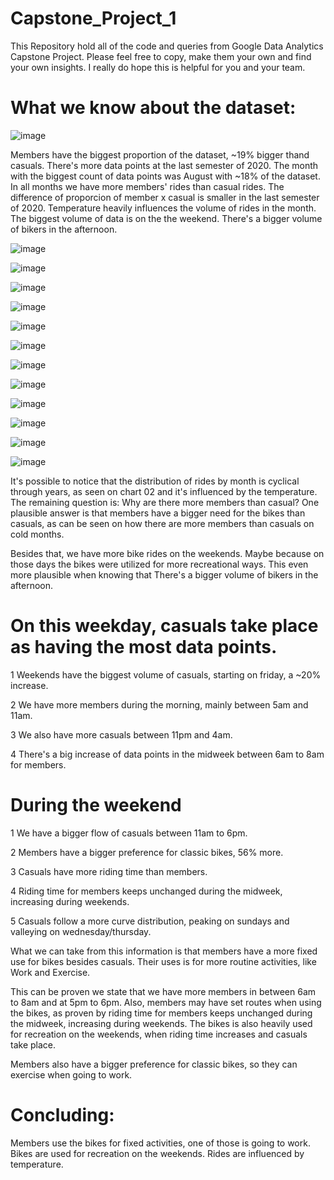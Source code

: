 # Capstone_Project_1
This Repository hold all of the code and queries from Google Data Analytics Capstone Project.
Please feel free to copy, make them your own and find your own insights.
I really do hope this is helpful for you and your team.

# What we know about the dataset:

![image](https://user-images.githubusercontent.com/57412626/218065322-bfdcf9c5-3684-4dd0-81f2-7861088c3a31.png)

Members have the biggest proportion of the dataset, ~19% bigger thand casuals.
There's more data points at the last semester of 2020.
The month with the biggest count of data points was August with ~18% of the dataset.
In all months we have more members' rides than casual rides.
The difference of proporcion of member x casual is smaller in the last semester of 2020.
Temperature heavily influences the volume of rides in the month.
The biggest volume of data is on the the weekend.
There's a bigger volume of bikers in the afternoon.

![image](https://user-images.githubusercontent.com/57412626/218064842-4cb79dae-2e8b-401e-929e-c74258bcbbd9.png)

![image](https://user-images.githubusercontent.com/57412626/218064871-a4beb31b-8e9e-483c-ac0c-777a67806e10.png)

![image](https://user-images.githubusercontent.com/57412626/218064894-b37203a1-9b83-4381-a7b1-e4804f12ec37.png)

![image](https://user-images.githubusercontent.com/57412626/218064931-bc7e3d5f-e5f1-4dcb-8330-785089be09f5.png)

![image](https://user-images.githubusercontent.com/57412626/218064963-454efd67-f8b1-4e35-b694-0b73c657b83a.png)

![image](https://user-images.githubusercontent.com/57412626/216827764-5349dfbd-d67d-4c7a-b676-d378c33123f3.png)

![image](https://user-images.githubusercontent.com/57412626/218065001-b489b00a-9865-4687-b998-dce7ac39ede8.png)

![image](https://user-images.githubusercontent.com/57412626/218065051-bdcd30e2-f4a9-4bd8-bf1f-1d28905cf5b5.png)

![image](https://user-images.githubusercontent.com/57412626/218065076-0c3c7677-f17f-47fb-b42d-d4b102c85132.png)

![image](https://user-images.githubusercontent.com/57412626/218065102-d24a7825-66c2-4391-88d0-c0fb3449997b.png)

![image](https://user-images.githubusercontent.com/57412626/218065125-8daae0ba-fab7-4407-af23-5477d9cec4d2.png)

![image](https://user-images.githubusercontent.com/57412626/218065159-2bd5dc5a-5bf3-43cd-9784-3caaa84d42cc.png)




It's possible to notice that the distribution of rides by month is cyclical through years, as seen on chart 02 and it's influenced by the temperature. The remaining question is: Why are there more members than casual? One plausible answer is that members have a bigger need for the bikes than casuals, as can be seen on how there are more members than casuals on cold months.

Besides that, we have more bike rides on the weekends. Maybe because on those days the bikes were utilized for more recreational ways. This even more plausible when knowing that There's a bigger volume of bikers in the afternoon.


# On this weekday, casuals take place as having the most data points.
1 Weekends have the biggest volume of casuals, starting on friday, a ~20% increase.

2 We have more members during the morning, mainly between 5am and 11am. 

3 We also have more casuals between 11pm and 4am.

4 There's a big increase of data points in the midweek between 6am to 8am for members. 

# During the weekend 
1 We have a bigger flow of casuals between 11am to 6pm.

2 Members have a bigger preference for classic bikes, 56% more.

3 Casuals have more riding time than members.

4 Riding time for members keeps unchanged during the midweek, increasing during weekends.

5 Casuals follow a more curve distribution, peaking on sundays and valleying on wednesday/thursday.


What we can take from this information is that members have a more fixed use for bikes besides casuals. 
Their uses is for more routine activities, like Work and Exercise. 

This can be proven we state that we have more members in between 6am to 8am and at 5pm to 6pm. Also, members may have set routes when using the bikes, as proven by riding time for members keeps unchanged during the midweek, increasing during weekends. The bikes is also heavily used for recreation on the weekends, when riding time increases and casuals take place.

Members also have a bigger preference for classic bikes, so they can exercise when going to work.

# Concluding:
Members use the bikes for fixed activities, one of those is going to work.
Bikes are used for recreation on the weekends.
Rides are influenced by temperature.
